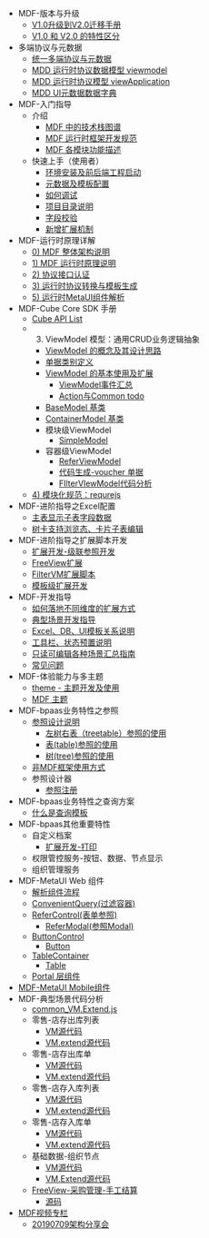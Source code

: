 * MDF-版本与升级
  * [V1.0升级到V2.0迁移手册](<V1.0%E5%8D%87%E7%BA%A7%E5%88%B0V2.0%E8%BF%81%E7%A7%BB%E6%89%8B%E5%86%8C.md>)
  * [V1.0 和 V2.0 的特性区分](<V1.0%20%E5%92%8C%20V2.0%20%E7%9A%84%E7%89%B9%E6%80%A7%E5%8C%BA%E5%88%86.md>)
* 多端协议与元数据
  * [统一多端协议与元数据](<%E7%BB%9F%E4%B8%80%E5%A4%9A%E7%AB%AF%E5%8D%8F%E8%AE%AE%E4%B8%8E%E5%85%83%E6%95%B0%E6%8D%AE.md>)
  * [MDD 运行时协议数据模型 viewmodel](<MDD%20%E8%BF%90%E8%A1%8C%E6%97%B6%E5%8D%8F%E8%AE%AE%E6%95%B0%E6%8D%AE%E6%A8%A1%E5%9E%8B%20viewmodel.md>)
  * [MDD 运行时协议模型 viewApplication](<MDD%20%E8%BF%90%E8%A1%8C%E6%97%B6%E5%8D%8F%E8%AE%AE%E6%A8%A1%E5%9E%8B%20viewApplication.md>)
  * [MDD UI元数据数据字典](<MDD%20UI%E5%85%83%E6%95%B0%E6%8D%AE%E6%95%B0%E6%8D%AE%E5%AD%97%E5%85%B8.md>)
* MDF-入门指导
  * 介绍
    * [MDF 中的技术栈图谱](<MDF%20%E4%B8%AD%E7%9A%84%E6%8A%80%E6%9C%AF%E6%A0%88%E5%9B%BE%E8%B0%B1.md>)
    * [MDF 运行时框架开发规范](<MDF%20%E8%BF%90%E8%A1%8C%E6%97%B6%E6%A1%86%E6%9E%B6%E5%BC%80%E5%8F%91%E8%A7%84%E8%8C%83.md>)
    * [MDF 各模块功能描述](<MDF%20%E5%90%84%E6%A8%A1%E5%9D%97%E5%8A%9F%E8%83%BD%E6%8F%8F%E8%BF%B0.md>)
  * 快速上手（使用者）
    * [环境安装及前后端工程启动](<%E7%8E%AF%E5%A2%83%E5%AE%89%E8%A3%85%E5%8F%8A%E5%89%8D%E5%90%8E%E7%AB%AF%E5%B7%A5%E7%A8%8B%E5%90%AF%E5%8A%A8.md>)
    * [元数据及模板配置](<%E5%85%83%E6%95%B0%E6%8D%AE%E5%8F%8A%E6%A8%A1%E6%9D%BF%E9%85%8D%E7%BD%AE.md>)
    * [如何调试](<%E5%A6%82%E4%BD%95%E8%B0%83%E8%AF%95.md>)
    * [项目目录说明](<%E9%A1%B9%E7%9B%AE%E7%9B%AE%E5%BD%95%E8%AF%B4%E6%98%8E.md>)
    * [字段校验](<%E5%AD%97%E6%AE%B5%E6%A0%A1%E9%AA%8C.md>)
    * [新增扩展机制](<%E6%96%B0%E5%A2%9E%E6%89%A9%E5%B1%95%E6%9C%BA%E5%88%B6.md>)
* MDF-运行时原理详解
  * [0) MDF 整体架构说明](<0)%20MDF%20%E6%95%B4%E4%BD%93%E6%9E%B6%E6%9E%84%E8%AF%B4%E6%98%8E.md>)
  * [1) MDF 运行时原理说明](<1)%20MDF%20%E8%BF%90%E8%A1%8C%E6%97%B6%E5%8E%9F%E7%90%86%E8%AF%B4%E6%98%8E.md>)
  * [2) 协议接口认证](<2)%20%E5%8D%8F%E8%AE%AE%E6%8E%A5%E5%8F%A3%E8%AE%A4%E8%AF%81.md>)
  * [3) 运行时协议转换与模板生成](<3)%20%E8%BF%90%E8%A1%8C%E6%97%B6%E5%8D%8F%E8%AE%AE%E8%BD%AC%E6%8D%A2%E4%B8%8E%E6%A8%A1%E6%9D%BF%E7%94%9F%E6%88%90.md>)
  * [5) 运行时MetaUI组件解析](<5)%20%E8%BF%90%E8%A1%8C%E6%97%B6MetaUI%E7%BB%84%E4%BB%B6%E8%A7%A3%E6%9E%90.md>)
* MDF-Cube Core SDK 手册
  * [Cube API List](<Cube%20API%20List.md>)
  * 3) ViewModel 模型：通用CRUD业务逻辑抽象
    * [ViewModel 的概念及其设计思路](<ViewModel%20%E7%9A%84%E6%A6%82%E5%BF%B5%E5%8F%8A%E5%85%B6%E8%AE%BE%E8%AE%A1%E6%80%9D%E8%B7%AF.md>)
    * [单据类别定义](<%E5%8D%95%E6%8D%AE%E7%B1%BB%E5%88%AB%E5%AE%9A%E4%B9%89.md>)
    * [ViewModel 的基本使用及扩展](<ViewModel%20%E7%9A%84%E5%9F%BA%E6%9C%AC%E4%BD%BF%E7%94%A8%E5%8F%8A%E6%89%A9%E5%B1%95.md>)
      * [ViewModel事件汇总](<ViewModel%E4%BA%8B%E4%BB%B6%E6%B1%87%E6%80%BB.md>)
      * [Action与Common todo](<Action%E4%B8%8ECommon%20todo.md>)
    * [BaseModel 基类](<BaseModel%20%E5%9F%BA%E7%B1%BB.md>)
    * [ContainerModel 基类](<ContainerModel%20%E5%9F%BA%E7%B1%BB.md>)
    * 模块级ViewModel
      * [SimpleModel](<SimpleModel.md>)
    * 容器级ViewModel
      * [ReferViewModel](<ReferViewModel.md>)
      * [代码生成-voucher 单据](<%E4%BB%A3%E7%A0%81%E7%94%9F%E6%88%90-voucher%20%E5%8D%95%E6%8D%AE.md>)
      * [FIlterVIewModel代码分析](<FIlterVIewModel%E4%BB%A3%E7%A0%81%E5%88%86%E6%9E%90.md>)
  * [4) 模块化规范：requrejs](<4)%20%E6%A8%A1%E5%9D%97%E5%8C%96%E8%A7%84%E8%8C%83%EF%BC%9Arequrejs.md>)
* MDF-进阶指导之Excel配置
  * [主表显示子表字段数据](<%E4%B8%BB%E8%A1%A8%E6%98%BE%E7%A4%BA%E5%AD%90%E8%A1%A8%E5%AD%97%E6%AE%B5%E6%95%B0%E6%8D%AE.md>)
  * [树卡支持浏览态、卡片子表编辑](<%E6%A0%91%E5%8D%A1%E6%94%AF%E6%8C%81%E6%B5%8F%E8%A7%88%E6%80%81%E3%80%81%E5%8D%A1%E7%89%87%E5%AD%90%E8%A1%A8%E7%BC%96%E8%BE%91.md>)
* MDF-进阶指导之扩展脚本开发
  * [扩展开发-级联参照开发](<%E6%89%A9%E5%B1%95%E5%BC%80%E5%8F%91-%E7%BA%A7%E8%81%94%E5%8F%82%E7%85%A7%E5%BC%80%E5%8F%91.md>)
  * [FreeView扩展](<FreeView%E6%89%A9%E5%B1%95.md>)
  * [FilterVM扩展脚本](<FilterVM%E6%89%A9%E5%B1%95%E8%84%9A%E6%9C%AC.md>)
  * [模板级扩展开发](<%E6%A8%A1%E6%9D%BF%E7%BA%A7%E6%89%A9%E5%B1%95%E5%BC%80%E5%8F%91.md>)
* MDF-开发指导
  * [如何落地不同维度的扩展方式](<%E5%A6%82%E4%BD%95%E8%90%BD%E5%9C%B0%E4%B8%8D%E5%90%8C%E7%BB%B4%E5%BA%A6%E7%9A%84%E6%89%A9%E5%B1%95%E6%96%B9%E5%BC%8F.md>)
  * [典型场景开发指导](<%E5%85%B8%E5%9E%8B%E5%9C%BA%E6%99%AF%E5%BC%80%E5%8F%91%E6%8C%87%E5%AF%BC.md>)
  * [Excel、DB、UI模板关系说明](<Excel%E3%80%81DB%E3%80%81UI%E6%A8%A1%E6%9D%BF%E5%85%B3%E7%B3%BB%E8%AF%B4%E6%98%8E.md>)
  * [工具栏、状态预置说明](<%E5%B7%A5%E5%85%B7%E6%A0%8F%E3%80%81%E7%8A%B6%E6%80%81%E9%A2%84%E7%BD%AE%E8%AF%B4%E6%98%8E.md>)
  * [只读可编辑各种场景汇总指南](<%E5%8F%AA%E8%AF%BB%E5%8F%AF%E7%BC%96%E8%BE%91%E5%90%84%E7%A7%8D%E5%9C%BA%E6%99%AF%E6%B1%87%E6%80%BB%E6%8C%87%E5%8D%97.md>)
  * [常见问题](<%E5%B8%B8%E8%A7%81%E9%97%AE%E9%A2%98.md>)
* MDF-体验能力与多主题
  * [theme - 主题开发及使用](<theme%20-%20%E4%B8%BB%E9%A2%98%E5%BC%80%E5%8F%91%E5%8F%8A%E4%BD%BF%E7%94%A8.md>)
  * [MDF 主题](<MDF%20%E4%B8%BB%E9%A2%98.md>)
* MDF-bpaas业务特性之参照
  * [参照设计说明](<%E5%8F%82%E7%85%A7%E8%AE%BE%E8%AE%A1%E8%AF%B4%E6%98%8E.md>)
    * [左树右表（treetable）参照的使用](<%E5%B7%A6%E6%A0%91%E5%8F%B3%E8%A1%A8%EF%BC%88treetable%EF%BC%89%E5%8F%82%E7%85%A7%E7%9A%84%E4%BD%BF%E7%94%A8.md>)
    * [表(table)参照的使用](<%E8%A1%A8(table)%E5%8F%82%E7%85%A7%E7%9A%84%E4%BD%BF%E7%94%A8.md>)
    * [树(tree)参照的使用](<%E6%A0%91(tree)%E5%8F%82%E7%85%A7%E7%9A%84%E4%BD%BF%E7%94%A8.md>)
  * [非MDF框架使用方式](<%E9%9D%9EMDF%E6%A1%86%E6%9E%B6%E4%BD%BF%E7%94%A8%E6%96%B9%E5%BC%8F.md>)
  * 参照设计器
    * [参照注册](<%E5%8F%82%E7%85%A7%E6%B3%A8%E5%86%8C.md>)
* MDF-bpaas业务特性之查询方案
  * [什么是查询模板](<%E4%BB%80%E4%B9%88%E6%98%AF%E6%9F%A5%E8%AF%A2%E6%A8%A1%E6%9D%BF.md>)
* MDF-bpaas其他重要特性
  * 自定义档案
    * [扩展开发-打印](<%E6%89%A9%E5%B1%95%E5%BC%80%E5%8F%91-%E6%89%93%E5%8D%B0.md>)
  * 权限管控服务-按钮、数据、节点显示
  * 组织管理服务
* MDF-MetaUI Web 组件
  * [解析组件流程](<%E8%A7%A3%E6%9E%90%E7%BB%84%E4%BB%B6%E6%B5%81%E7%A8%8B.md>)
  * [ConvenientQuery(过滤容器)](<ConvenientQuery(%E8%BF%87%E6%BB%A4%E5%AE%B9%E5%99%A8).md>)
  * [ReferControl(表单参照)](<ReferControl(%E8%A1%A8%E5%8D%95%E5%8F%82%E7%85%A7).md>)
    * [ReferModal(参照Modal)](<ReferModal(%E5%8F%82%E7%85%A7Modal).md>)
  * [ButtonControl](<ButtonControl.md>)
    * [Button](<Button.md>)
  * [TableContainer](<TableContainer.md>)
    * [Table](<Table.md>)
  * [Portal 层组件](<Portal%20%E5%B1%82%E7%BB%84%E4%BB%B6.md>)
* [MDF-MetaUI Mobile组件](<MDF-MetaUI%20Mobile%E7%BB%84%E4%BB%B6.md>)
* MDF-典型场景代码分析
  * [common_VM.Extend.js](<common_VM.Extend.js.md>)
  * 零售-店存出库列表
    * [VM源代码](<VM%E6%BA%90%E4%BB%A3%E7%A0%81.md>)
    * [VM.extend源代码](<VM.extend%E6%BA%90%E4%BB%A3%E7%A0%81.md>)
  * 零售-店存出库单
    * [VM源代码](<VM%E6%BA%90%E4%BB%A3%E7%A0%81.md>)
    * [VM.extend源代码](<VM.extend%E6%BA%90%E4%BB%A3%E7%A0%81.md>)
  * 零售-店存入库列表
    * [VM源代码](<VM%E6%BA%90%E4%BB%A3%E7%A0%81.md>)
    * [VM.extend源代码](<VM.extend%E6%BA%90%E4%BB%A3%E7%A0%81.md>)
  * 零售-店存入库单
    * [VM源代码](<VM%E6%BA%90%E4%BB%A3%E7%A0%81.md>)
    * [VM.extend源代码](<VM.extend%E6%BA%90%E4%BB%A3%E7%A0%81.md>)
  * 基础数据-组织节点
    * [VM源代码](<VM%E6%BA%90%E4%BB%A3%E7%A0%81.md>)
    * [VM.Extend源代码](<VM.Extend%E6%BA%90%E4%BB%A3%E7%A0%81.md>)
  * [FreeView-采购管理-手工结算](<FreeView-%E9%87%87%E8%B4%AD%E7%AE%A1%E7%90%86-%E6%89%8B%E5%B7%A5%E7%BB%93%E7%AE%97.md>)
    * [源码](<%E6%BA%90%E7%A0%81.md>)
* [MDF视频专栏](<MDF%E8%A7%86%E9%A2%91%E4%B8%93%E6%A0%8F.md>)
  * [20190709架构分享会](<20190709%E6%9E%B6%E6%9E%84%E5%88%86%E4%BA%AB%E4%BC%9A.md>)